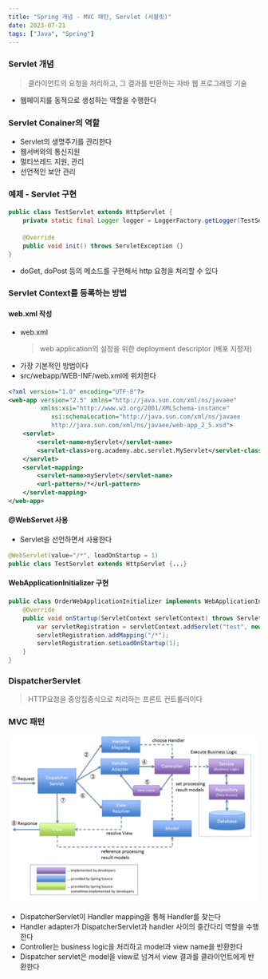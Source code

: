 ```yaml
---
title: "Spring 개념 - MVC 패턴, Servlet (서블릿)"
date: 2023-07-21
tags: ["Java", "Spring"]
---
```


### Servlet 개념 
> 클라이언트의 요청을 처리하고, 그 결과를 반환하는 자바 웹 프로그래밍 기술
- 웹페이지를 동적으로 생성하는 역할을 수행한다

### Servlet Conainer의 역할
- Servlet의 생명주기를 관리한다
- 웹서버와의 통신지원
- 멀티쓰레드 지원, 관리
- 선언적인 보안 관리

### 예제 - Servlet 구현
```java
public class TestServlet extends HttpServlet {
    private static final Logger logger = LoggerFactory.getLogger(TestServlet.class);

    @Override
    public void init() throws ServletException {}
}
```
- doGet, doPost 등의 메소드를 구현해서 http 요청을 처리할 수 있다

### Servlet Context를 등록하는 방법
#### web.xml 작성
- web.xml
    > web application의 설정을 위한 deployment descriptor (배포 지정자)
- 가장 기본적인 방법이다
- src/webapp/WEB-INF/web.xml에 위치한다
```xml
<?xml version="1.0" encoding="UTF-8"?>
<web-app version="2.5" xmlns="http://java.sun.com/xml/ns/javaee"
         xmlns:xsi="http://www.w3.org/2001/XMLSchema-instance"
            xsi:schemaLocation="http://java.sun.com/xml/ns/javaee
            http://java.sun.com/xml/ns/javaee/web-app_2_5.xsd">
    <servlet>
        <servlet-name>myServlet</servlet-name>
        <servlet-class>org.academy.abc.servlet.MyServlet</servlet-class>
    </servlet>
    <servlet-mapping>
        <servlet-name>myServlet</servlet-name>
        <url-pattern>/*</url-pattern>
    </servlet-mapping>
</web-app>
```

#### @WebServet 사용
- Servlet을 선언하면서 사용한다
```java
@WebServlet(value="/*", loadOnStartup = 1)
public class TestServlet extends HttpServlet {...}
```

#### WebApplicationInitializer 구현
```java
public class OrderWebApplicationInitializer implements WebApplicationInitializer {
    @Override
    public void onStartup(ServletContext servletContext) throws ServletException {
        var servletRegistration = servletContext.addServlet("test", new TestServlet());
        servletRegistration.addMapping("/*");
        servletRegistration.setLoadOnStartup(1);
    }
}
```

### DispatcherServlet
> HTTP요청을 중앙집중식으로 처리하는 프론트 컨트롤러이다


### MVC 패턴
 ![MVC](/static/image/spring_mvc.png)
 - DispatcherServlet이 Handler mapping을 통해 Handler를 찾는다
 - Handler adapter가 DispatcherServlet과 handler 사이의 중간다리 역할을 수행한다
 - Controller는 business logic을 처리하고 model과 view name을 반환한다
 - Dispatcher servlet은 model을 view로 넘겨서 view 결과를 클라이언트에게 반환한다
